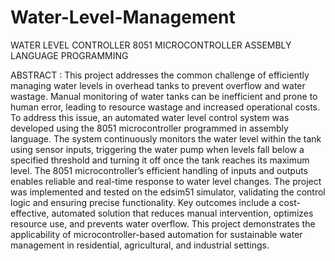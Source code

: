 # Water-Level-Management
WATER LEVEL CONTROLLER  8051 MICROCONTROLLER ASSEMBLY  LANGUAGE  PROGRAMMING

ABSTRACT :
This project addresses the common challenge of efficiently managing water levels in 
overhead tanks to prevent overflow and water wastage. Manual monitoring of water tanks can 
be inefficient and prone to human error, leading to resource wastage and increased 
operational costs. To address this issue, an automated water level control system was 
developed using the 8051 microcontroller programmed in assembly language. 
The system continuously monitors the water level within the tank using sensor inputs, 
triggering the water pump when levels fall below a specified threshold and turning it off once 
the tank reaches its maximum level. The 8051 microcontroller’s efficient handling of inputs 
and outputs enables reliable and real-time response to water level changes. The project was 
implemented and tested on the edsim51 simulator, validating the control logic and ensuring 
precise functionality. 
Key outcomes include a cost-effective, automated solution that reduces manual intervention, 
optimizes resource use, and prevents water overflow. This project demonstrates the 
applicability of microcontroller-based automation for sustainable water management in 
residential, agricultural, and industrial settings.
